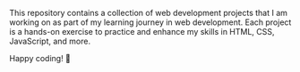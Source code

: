 This repository contains a collection of web development projects that I am working on as part of my learning journey in web development. Each project is a hands-on exercise to practice and enhance my skills in HTML, CSS, JavaScript, and more.

Happy coding! 🚀
